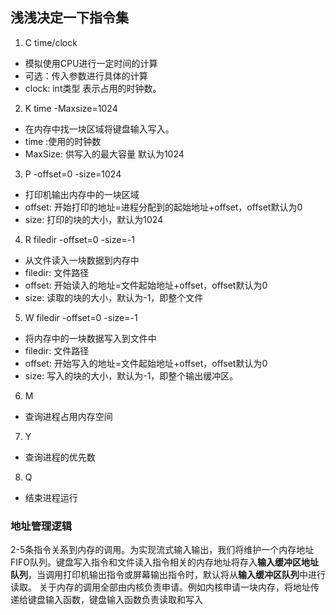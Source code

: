 ## 浅浅决定一下指令集
1. C time/clock
* 模拟使用CPU进行一定时间的计算
* 可选：传入参数进行具体的计算
* clock: int类型 表示占用的时钟数。
2. K time -Maxsize=1024
* 在内存中找一块区域将键盘输入写入。
* time :使用的时钟数
* MaxSize: 供写入的最大容量 默认为1024
3. P -offset=0 -size=1024
* 打印机输出内存中的一块区域
* offset: 开始打印的地址=进程分配到的起始地址+offset，offset默认为0
* size: 打印的块的大小，默认为1024
4. R filedir -offset=0 -size=-1
* 从文件读入一块数据到内存中
* filedir: 文件路径
* offset: 开始读入的地址=文件起始地址+offset，offset默认为0
* size: 读取的块的大小，默认为-1，即整个文件
5. W filedir -offset=0 -size=-1
* 将内存中的一块数据写入到文件中
* filedir: 文件路径
* offset: 开始写入的地址=文件起始地址+offset，offset默认为0
* size: 写入的块的大小，默认为-1，即整个输出缓冲区。
6. M
* 查询进程占用内存空间
7. Y
* 查询进程的优先数
8. Q
* 结束进程运行

### 地址管理逻辑
2-5条指令关系到内存的调用。为实现流式输入输出，我们将维护一个内存地址FIFO队列。键盘写入指令和文件读入指令相关的内存地址将存入**输入缓冲区地址队列**，当调用打印机输出指令或屏幕输出指令时，默认将从**输入缓冲区队列**中进行读取。
关于内存的调用全部由内核负责申请。例如内核申请一块内存，将地址传递给键盘输入函数，键盘输入函数负责读取和写入